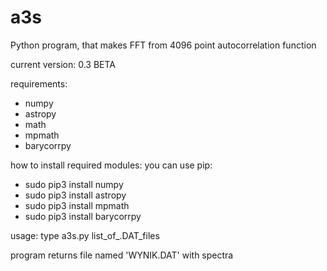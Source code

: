 # a3s
Python program, that makes FFT from 4096 point autocorrelation function

current version: 0.3 BETA

requirements:
- numpy
- astropy
- math
- mpmath
- barycorrpy

how to install required modules:
you can use pip:

- sudo pip3 install numpy
- sudo pip3 install astropy
- sudo pip3 install mpmath
- sudo pip3 install barycorrpy

usage:
type a3s.py list_of_.DAT_files

program  returns file named 'WYNIK.DAT' with spectra
